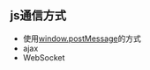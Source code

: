 ## js通信方式

- 使用[window.postMessage](https://developer.mozilla.org/zh-CN/docs/Web/API/Window/postMessage)的方式
- ajax
- WebSocket